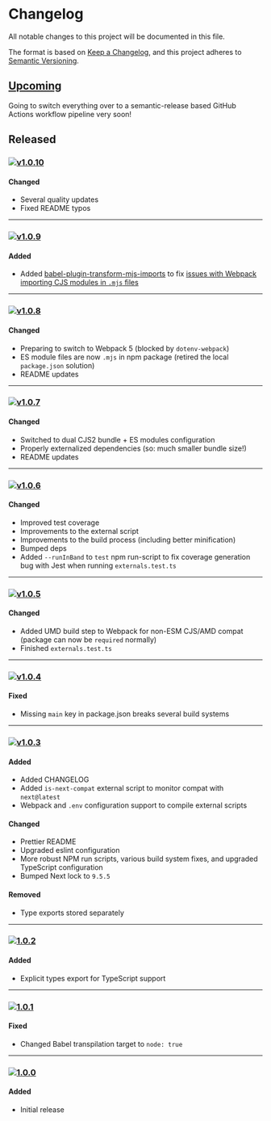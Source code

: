[v1.0.10]: https://github.com/Xunnamius/next-test-api-route-handler/compare/v1.0.9...v1.0.10
[v1.0.9]: https://github.com/Xunnamius/next-test-api-route-handler/compare/v1.0.8...v1.0.9
[v1.0.8]: https://github.com/Xunnamius/next-test-api-route-handler/compare/v1.0.7...v1.0.8
[v1.0.7]: https://github.com/Xunnamius/next-test-api-route-handler/compare/v1.0.6...v1.0.7
[v1.0.6]: https://github.com/Xunnamius/next-test-api-route-handler/compare/v1.0.5...v1.0.6
[v1.0.5]: https://github.com/Xunnamius/next-test-api-route-handler/compare/v1.0.4...v1.0.5
[v1.0.4]: https://github.com/Xunnamius/next-test-api-route-handler/compare/v1.0.3...v1.0.4
[v1.0.3]: https://github.com/Xunnamius/next-test-api-route-handler/compare/1.0.2...v1.0.3
[1.0.2]: https://github.com/Xunnamius/next-test-api-route-handler/compare/1.0.1...1.0.2
[1.0.1]: https://github.com/Xunnamius/next-test-api-route-handler/compare/1.0.0...1.0.1
[1.0.0]: https://github.com/Xunnamius/next-test-api-route-handler/releases/tag/1.0.0

[https://keepachangelog.com/en/1.0.0/]::

[types of changes]::
  [added]:: (for new features)
  [changed]:: (for changes in existing functionality)
  [deprecated]:: (for soon-to-be removed features)
  [removed]:: (for now removed features)
  [fixed]:: (for any bug fixes)
  [security]:: (in case of vulnerabilities)

# Changelog
All notable changes to this project will be documented in this file.

The format is based on [Keep a Changelog](https://keepachangelog.com/en/1.0.0/),
and this project adheres to [Semantic Versioning](https://semver.org/spec/v2.0.0.html).

## [Upcoming]

Going to switch everything over to a semantic-release based GitHub Actions
workflow pipeline very soon!

## Released

### [![v1.0.10](https://api.ergodark.com/badges/github-tag-date/xunnamius/next-test-api-route-handler/v1.0.10)][v1.0.10]
#### Changed
- Several quality updates
- Fixed README typos

---

### [![v1.0.9](https://api.ergodark.com/badges/github-tag-date/xunnamius/next-test-api-route-handler/v1.0.9)][v1.0.9]
#### Added
- Added [babel-plugin-transform-mjs-imports][plugin] to fix [issues with Webpack
  importing CJS modules in `.mjs` files][webpack-problems]

---

### [![v1.0.8](https://api.ergodark.com/badges/github-tag-date/xunnamius/next-test-api-route-handler/v1.0.8)][v1.0.8]
#### Changed
- Preparing to switch to Webpack 5 (blocked by `dotenv-webpack`)
- ES module files are now `.mjs` in npm package (retired the local
  `package.json` solution)
- README updates

---

### [![v1.0.7](https://api.ergodark.com/badges/github-tag-date/xunnamius/next-test-api-route-handler/v1.0.7)][v1.0.7]
#### Changed
- Switched to dual CJS2 bundle + ES modules configuration
- Properly externalized dependencies (so: much smaller bundle size!)
- README updates

---

### [![v1.0.6](https://api.ergodark.com/badges/github-tag-date/xunnamius/next-test-api-route-handler/v1.0.6)][v1.0.6]
#### Changed
- Improved test coverage
- Improvements to the external script
- Improvements to the build process (including better minification)
- Bumped deps
- Added `--runInBand` to `test` npm run-script to fix coverage generation bug
  with Jest when running `externals.test.ts`

---

### [![v1.0.5](https://api.ergodark.com/badges/github-tag-date/xunnamius/next-test-api-route-handler/v1.0.5)][v1.0.5]
#### Changed
- Added UMD build step to Webpack for non-ESM CJS/AMD compat (package can now be
  `required` normally)
- Finished `externals.test.ts`

---

### [![v1.0.4](https://api.ergodark.com/badges/github-tag-date/xunnamius/next-test-api-route-handler/v1.0.4)][v1.0.4]
#### Fixed
- Missing `main` key in package.json breaks several build systems

---

### [![v1.0.3](https://api.ergodark.com/badges/github-tag-date/xunnamius/next-test-api-route-handler/v1.0.3)][v1.0.3]
#### Added
- Added CHANGELOG
- Added `is-next-compat` external script to monitor compat with `next@latest`
- Webpack and `.env` configuration support to compile external scripts

#### Changed
- Prettier README
- Upgraded eslint configuration
- More robust NPM run scripts, various build system fixes, and upgraded
  TypeScript configuration
- Bumped Next lock to `9.5.5`

#### Removed
- Type exports stored separately

---

### [![1.0.2](https://api.ergodark.com/badges/github-tag-date/xunnamius/next-test-api-route-handler/1.0.2)][1.0.2]
#### Added
- Explicit types export for TypeScript support

---

### [![1.0.1](https://api.ergodark.com/badges/github-tag-date/xunnamius/next-test-api-route-handler/1.0.1)][1.0.1]
#### Fixed
- Changed Babel transpilation target to `node: true`

---

### [![1.0.0](https://api.ergodark.com/badges/github-tag-date/xunnamius/next-test-api-route-handler/1.0.0)][1.0.0]
#### Added
- Initial release

[Upcoming]: https://github.com/Xunnamius/next-test-api-route-handler/compare/main...develop
[webpack-problems]: https://github.com/reactioncommerce/reaction-component-library/issues/399#issuecomment-467860022
[plugin]: https://www.npmjs.com/package/babel-plugin-transform-mjs-imports
